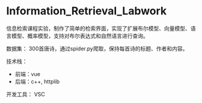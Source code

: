 # Information_Retrieval_Labwork
信息检索课程实验，制作了简单的检索界面，实现了扩展布尔模型、向量模型、语言模型、概率模型，支持对布尔表达式和自然语言进行查询。

数据集：
300首唐诗，通过spider.py爬取，保持每首诗的标题、作者和内容。

技术栈：
- 前端：vue
- 后端：c++, httplib

开发工具：
VSC